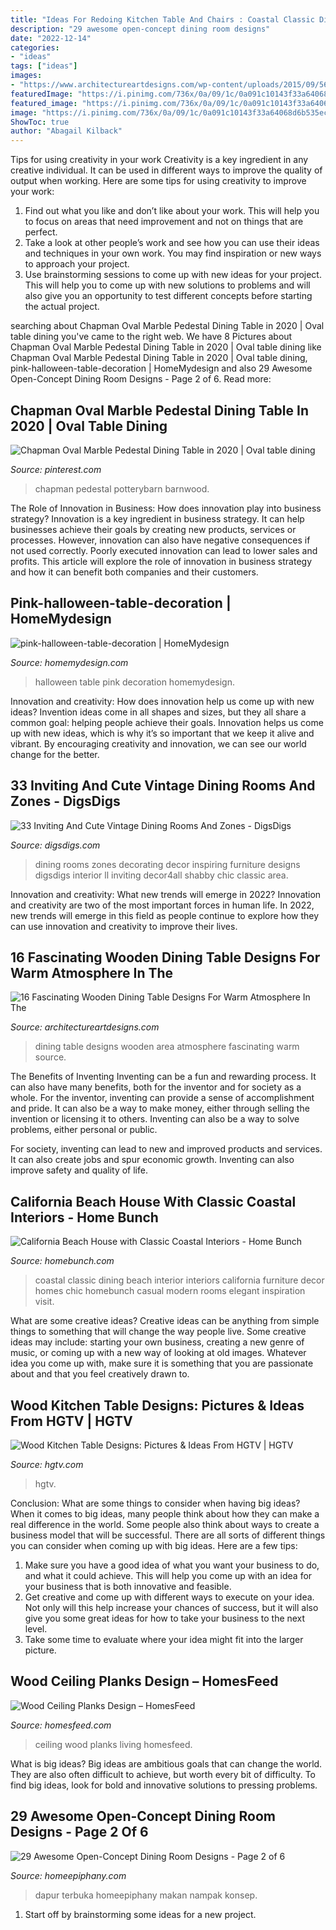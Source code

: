 ```yaml
---
title: "Ideas For Redoing Kitchen Table And Chairs : Coastal Classic Dining Beach Interior Interiors California Furniture Decor Homes Chic Homebunch Casual Modern Rooms Elegant Inspiration Visit"
description: "29 awesome open-concept dining room designs"
date: "2022-12-14"
categories:
- "ideas"
tags: ["ideas"]
images:
- "https://www.architectureartdesigns.com/wp-content/uploads/2015/09/562-630x445.jpg"
featuredImage: "https://i.pinimg.com/736x/0a/09/1c/0a091c10143f33a64068d6b535ecfbd7.jpg"
featured_image: "https://i.pinimg.com/736x/0a/09/1c/0a091c10143f33a64068d6b535ecfbd7.jpg"
image: "https://i.pinimg.com/736x/0a/09/1c/0a091c10143f33a64068d6b535ecfbd7.jpg"
ShowToc: true
author: "Abagail Kilback"
---
```



Tips for using creativity in your work
Creativity is a key ingredient in any creative individual. It can be used in different ways to improve the quality of output when working. Here are some tips for using creativity to improve your work: 
1. Find out what you like and don’t like about your work. This will help you to focus on areas that need improvement and not on things that are perfect. 
2. Take a look at other people’s work and see how you can use their ideas and techniques in your own work. You may find inspiration or new ways to approach your project. 
3. Use brainstorming sessions to come up with new ideas for your project. This will help you to come up with new solutions to problems and will also give you an opportunity to test different concepts before starting the actual project. 

	

		
searching about Chapman Oval Marble Pedestal Dining Table in 2020 | Oval table dining you've came to the right web. We have 8 Pictures about Chapman Oval Marble Pedestal Dining Table in 2020 | Oval table dining like Chapman Oval Marble Pedestal Dining Table in 2020 | Oval table dining, pink-halloween-table-decoration | HomeMydesign and also 29 Awesome Open-Concept Dining Room Designs - Page 2 of 6. Read more:
		
    
## Chapman Oval Marble Pedestal Dining Table In 2020 | Oval Table Dining

<img loading=lazy src="https://i.pinimg.com/736x/0a/09/1c/0a091c10143f33a64068d6b535ecfbd7.jpg" onerror="this.onerror=null;this.src='https://tse2.mm.bing.net/th?id=OIP._05zk4KDeJaKxLnMPvLVzwHaGq&amp;pid=15.1';" alt="Chapman Oval Marble Pedestal Dining Table in 2020 | Oval table dining">

_Source: pinterest.com_

>chapman pedestal potterybarn barnwood. 

	

The Role of Innovation in Business: How does innovation play into business strategy?
Innovation is a key ingredient in business strategy. It can help businesses achieve their goals by creating new products, services or processes. However, innovation can also have negative consequences if not used correctly. Poorly executed innovation can lead to lower sales and profits. This article will explore the role of innovation in business strategy and how it can benefit both companies and their customers.

    
## Pink-halloween-table-decoration | HomeMydesign

<img loading=lazy src="https://homemydesign.com/wp-content/uploads/2014/09/pink-halloween-table-decoration.jpg" onerror="this.onerror=null;this.src='https://tse1.mm.bing.net/th?id=OIP.SY18StK4O_4xomBvnvwmowHaLH&amp;pid=15.1';" alt="pink-halloween-table-decoration | HomeMydesign">

_Source: homemydesign.com_

>halloween table pink decoration homemydesign. 

	

Innovation and creativity: How does innovation help us come up with new ideas?
Invention ideas come in all shapes and sizes, but they all share a common goal: helping people achieve their goals. Innovation helps us come up with new ideas, which is why it’s so important that we keep it alive and vibrant. By encouraging creativity and innovation, we can see our world change for the better.

    
## 33 Inviting And Cute Vintage Dining Rooms And Zones - DigsDigs

<img loading=lazy src="http://www.digsdigs.com/photos/inspiring-and-cute-vintage-dining-rooms-and-zones-32-554x742.jpg" onerror="this.onerror=null;this.src='https://tse1.mm.bing.net/th?id=OIP.ZO7SkyjguqxOhofolRdyBAHaJ6&amp;pid=15.1';" alt="33 Inviting And Cute Vintage Dining Rooms And Zones - DigsDigs">

_Source: digsdigs.com_

>dining rooms zones decorating decor inspiring furniture designs digsdigs interior ll inviting decor4all shabby chic classic area. 

	

Innovation and creativity: What new trends will emerge in 2022?
Innovation and creativity are two of the most important forces in human life. In 2022, new trends will emerge in this field as people continue to explore how they can use innovation and creativity to improve their lives.

    
## 16 Fascinating Wooden Dining Table Designs For Warm Atmosphere In The

<img loading=lazy src="https://www.architectureartdesigns.com/wp-content/uploads/2015/09/562-630x445.jpg" onerror="this.onerror=null;this.src='https://tse4.mm.bing.net/th?id=OIP.csiMQUDiIvRhn_pUt1OjFAHaFO&amp;pid=15.1';" alt="16 Fascinating Wooden Dining Table Designs For Warm Atmosphere In The">

_Source: architectureartdesigns.com_

>dining table designs wooden area atmosphere fascinating warm source. 

	

The Benefits of Inventing
Inventing can be a fun and rewarding process. It can also have many benefits, both for the inventor and for society as a whole.
For the inventor, inventing can provide a sense of accomplishment and pride. It can also be a way to make money, either through selling the invention or licensing it to others. Inventing can also be a way to solve problems, either personal or public.

For society, inventing can lead to new and improved products and services. It can also create jobs and spur economic growth. Inventing can also improve safety and quality of life.

    
## California Beach House With Classic Coastal Interiors - Home Bunch

<img loading=lazy src="https://www.homebunch.com/wp-content/uploads/2018/01/Classic-Chic-Coastal-Dining-Room-Classic-Chic-Coastal-Dining-Room-Decor-Classic-Chic-Coastal-Dining-Room-Furniture-Classic-Chic-Coastal-Dining-Room.jpg" onerror="this.onerror=null;this.src='https://tse3.mm.bing.net/th?id=OIP.ej4CwBTEHW8XKjR_4EFzRAHaKM&amp;pid=15.1';" alt="California Beach House with Classic Coastal Interiors - Home Bunch">

_Source: homebunch.com_

>coastal classic dining beach interior interiors california furniture decor homes chic homebunch casual modern rooms elegant inspiration visit. 

	

What are some creative ideas?
Creative ideas can be anything from simple things to something that will change the way people live. Some creative ideas may include: starting your own business, creating a new genre of music, or coming up with a new way of looking at old images. Whatever idea you come up with, make sure it is something that you are passionate about and that you feel creatively drawn to.

    
## Wood Kitchen Table Designs: Pictures &amp; Ideas From HGTV | HGTV

<img loading=lazy src="https://hgtvhome.sndimg.com/content/dam/images/hgtv/fullset/2012/4/14/1/DP_Elinor-Jones-Kitchen-Breakfast-Area-2_s3x4.jpg.rend.hgtvcom.616.822.suffix/1400970993544.jpeg" onerror="this.onerror=null;this.src='https://tse4.mm.bing.net/th?id=OIP.uIe0ga80BcKUFVK7A94ldwHaJ4&amp;pid=15.1';" alt="Wood Kitchen Table Designs: Pictures &amp; Ideas From HGTV | HGTV">

_Source: hgtv.com_

>hgtv. 

	

Conclusion: What are some things to consider when having big ideas?
When it comes to big ideas, many people think about how they can make a real difference in the world. Some people also think about ways to create a business model that will be successful. There are all sorts of different things you can consider when coming up with big ideas. Here are a few tips: 
1) Make sure you have a good idea of what you want your business to do, and what it could achieve. This will help you come up with an idea for your business that is both innovative and feasible. 
2) Get creative and come up with different ways to execute on your idea. Not only will this help increase your chances of success, but it will also give you some great ideas for how to take your business to the next level. 
3) Take some time to evaluate where your idea might fit into the larger picture.

    
## Wood Ceiling Planks Design – HomesFeed

<img loading=lazy src="https://homesfeed.com/wp-content/uploads/2015/11/Stylish-Design-Of-Wood-Ceiling-Planks-In-Living-Room-With-Chair-Sofa-And-Round-Table.jpg" onerror="this.onerror=null;this.src='https://tse2.mm.bing.net/th?id=OIP.dhE7ecjEXvR7eVe5S-f8SwHaLI&amp;pid=15.1';" alt="Wood Ceiling Planks Design – HomesFeed">

_Source: homesfeed.com_

>ceiling wood planks living homesfeed. 

	

What is big ideas?
Big ideas are ambitious goals that can change the world. They are also often difficult to achieve, but worth every bit of difficulty. To find big ideas, look for bold and innovative solutions to pressing problems.

    
## 29 Awesome Open-Concept Dining Room Designs - Page 2 Of 6

<img loading=lazy src="https://homeepiphany.com/wp-content/uploads/2015/07/29-Awesome-Open-Concept-Dining-Room-Designs-5.jpg" onerror="this.onerror=null;this.src='https://tse3.mm.bing.net/th?id=OIP.4wETsCtYJyIHwDWv8sjazQHaE9&amp;pid=15.1';" alt="29 Awesome Open-Concept Dining Room Designs - Page 2 of 6">

_Source: homeepiphany.com_

>dapur terbuka homeepiphany makan nampak konsep. 

	

1. Start off by brainstorming some ideas for a new project.

